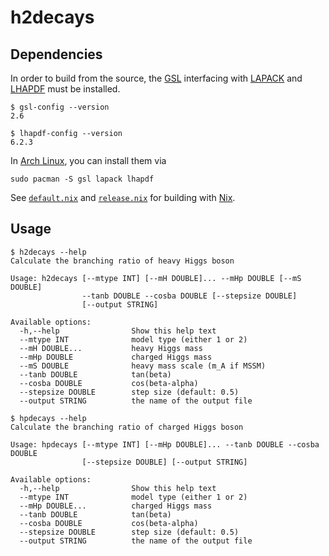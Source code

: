 # h2decays

## Dependencies

In order to build from the source, the [GSL](https://www.gnu.org/software/gsl/) interfacing with [LAPACK](http://www.netlib.org/lapack/) and [LHAPDF](https://lhapdf.hepforge.org/) must be installed.

```
$ gsl-config --version
2.6

$ lhapdf-config --version
6.2.3
```

In [Arch Linux](https://archlinux.org/), you can install them via

```
sudo pacman -S gsl lapack lhapdf
```

See [`default.nix`](./default.nix) and [`release.nix`](./release.nix) for building with [Nix](https://nixos.org/nix/).

## Usage

```
$ h2decays --help
Calculate the branching ratio of heavy Higgs boson

Usage: h2decays [--mtype INT] [--mH DOUBLE]... --mHp DOUBLE [--mS DOUBLE]
                --tanb DOUBLE --cosba DOUBLE [--stepsize DOUBLE]
                [--output STRING]

Available options:
  -h,--help                Show this help text
  --mtype INT              model type (either 1 or 2)
  --mH DOUBLE...           heavy Higgs mass
  --mHp DOUBLE             charged Higgs mass
  --mS DOUBLE              heavy mass scale (m_A if MSSM)
  --tanb DOUBLE            tan(beta)
  --cosba DOUBLE           cos(beta-alpha)
  --stepsize DOUBLE        step size (default: 0.5)
  --output STRING          the name of the output file

$ hpdecays --help
Calculate the branching ratio of charged Higgs boson

Usage: hpdecays [--mtype INT] [--mHp DOUBLE]... --tanb DOUBLE --cosba DOUBLE
                [--stepsize DOUBLE] [--output STRING]

Available options:
  -h,--help                Show this help text
  --mtype INT              model type (either 1 or 2)
  --mHp DOUBLE...          charged Higgs mass
  --tanb DOUBLE            tan(beta)
  --cosba DOUBLE           cos(beta-alpha)
  --stepsize DOUBLE        step size (default: 0.5)
  --output STRING          the name of the output file
```
